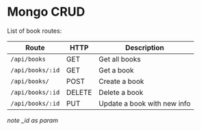 # Mongo CRUD

List of book routes:

| Route                   | HTTP   | Description                                        |
|-------------------------|--------|--------------------------------------|
| `/api/books`                  | GET    | Get all books                          |
| `/api/books/:id`          | GET    | Get a book                                    |
| `/api/books/`                 | POST   | Create a book                                            |
| `/api/books/:id`          | DELETE | Delete a book                                                |
| `/api/books/:id`          | PUT      | Update a book with new info                    |
*note _id as param*
